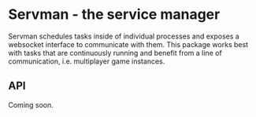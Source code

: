 # Servman - the service manager

Servman schedules tasks inside of individual processes and exposes a websocket interface to communicate with them. This package works best with tasks that are continuously running and benefit from a line of communication, i.e. multiplayer game instances.

## API

Coming soon.